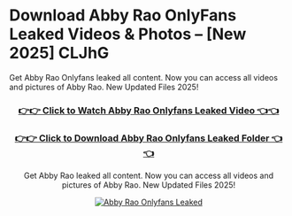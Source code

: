 # Download Abby Rao OnlyFans Leaked Videos & Photos – [New 2025] CLJhG

Get Abby Rao Onlyfans leaked all content. Now you can access all videos and pictures of Abby Rao. New Updated Files 2025!  
<div align="center">
  
### [👉👉 Click to Watch Abby Rao Onlyfans Leaked Video 👈👈](https://links2leaks.com?utm_source=abbyrao&utm_medium=gitshort)  
### [👉👉 Click to Download Abby Rao Onlyfans Leaked Folder 👈👈](https://links2leaks.com?utm_source=abbyrao&utm_medium=gitshort)  

Get Abby Rao leaked all content. Now you can access all videos and pictures of Abby Rao. New Updated Files 2025!  

[![Abby Rao Onlyfans Leaked](https://i.ibb.co/93hzkbrt/l2l.gif)](https://links2leaks.com?utm_source=abbyrao&utm_medium=gitshort)  

</div>

